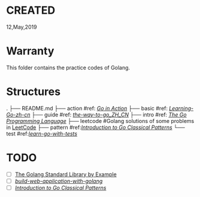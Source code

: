 # CREATED
12,May,2019

# Warranty
This folder contains the practice codes of Golang.

# Structures
.
├── README.md
├── action                #ref: [_Go in Action_](https://book.douban.com/subject/27015617/)
├── basic                  #ref: [_Learning-Go-zh-cn_](https://github.com/mikespook/Learning-Go-zh-cn)
├── guide                 #ref: [_the-way-to-go_ZH_CN_](https://github.com/Unknwon/the-way-to-go_ZH_CN)
├── intro                   #ref: [_The Go Programming Language_](http://www.gopl.io/)
├── leetcode            #Golang solutions of some problems in [LeetCode](https://leetcode.com)
├── pattern              #ref:[_Introduction to Go Classical Patterns_](https://www.bilibili.com/video/av10623920)
└── test                   #ref:[_learn-go-with-tests_](https://github.com/quii/learn-go-with-tests)

# TODO
- [ ] [The Golang Standard Library by Example](https://github.com/polaris1119/The-Golang-Standard-Library-by-Example)
- [ ] [_build-web-application-with-golang_](https://github.com/astaxie/build-web-application-with-golang)
- [ ] [_Introduction to Go Classical Patterns_](https://www.bilibili.com/video/av10623920)

